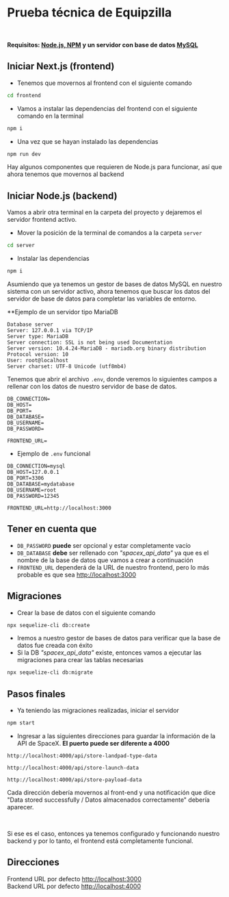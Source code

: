 # Prueba técnica de Equipzilla

</br>

**Requisitos: [Node.js, NPM](https://nodejs.org/es) y un servidor con base de datos [MySQL](https://www.apachefriends.org/es/index.html)**

## Iniciar Next.js (frontend)

* Tenemos que movernos al frontend con el siguiente comando

```bash
cd frontend
```

* Vamos a instalar las dependencias del frontend con el siguiente comando en la terminal

```bash
npm i 
```

* Una vez que se hayan instalado las dependencias

```bash
npm run dev
```

Hay algunos componentes que requieren de Node.js para funcionar, así que ahora tenemos que movernos al backend

## Iniciar Node.js (backend)

Vamos a abrir otra terminal en la carpeta del proyecto y dejaremos el servidor frontend activo.

* Mover la posición de la terminal de comandos a la carpeta ```server```

```bash
cd server
```

* Instalar las dependencias

```bash
npm i
```

Asumiendo que ya tenemos un gestor de bases de datos MySQL en nuestro sistema con un servidor activo, ahora tenemos que buscar los datos del servidor de base de datos para completar las variables de entorno.</br>

**Ejemplo de un servidor tipo MariaDB

``` .env
Database server
Server: 127.0.0.1 via TCP/IP
Server type: MariaDB
Server connection: SSL is not being used Documentation
Server version: 10.4.24-MariaDB - mariadb.org binary distribution
Protocol version: 10
User: root@localhost
Server charset: UTF-8 Unicode (utf8mb4)
```

Tenemos que abrir el archivo ```.env```, donde veremos lo siguientes campos a rellenar con los datos de nuestro servidor de base de datos.

``` .env
DB_CONNECTION=
DB_HOST=
DB_PORT=
DB_DATABASE=
DB_USERNAME=
DB_PASSWORD=

FRONTEND_URL=
```

* Ejemplo de ```.env``` funcional

``` .env
DB_CONNECTION=mysql
DB_HOST=127.0.0.1
DB_PORT=3306
DB_DATABASE=mydatabase
DB_USERNAME=root
DB_PASSWORD=12345

FRONTEND_URL=http://localhost:3000
```

## Tener en cuenta que

* ```DB_PASSWORD``` **puede** ser opcional y estar completamente vacío </br>
* ```DB_DATABASE``` **debe** ser rellenado con *"spacex_api_data"* ya que es el nombre de la base de datos que vamos a crear a continuación
* ```FRONTEND_URL``` dependerá de la URL de nuestro frontend, pero lo más probable es que sea <http://localhost:3000>

## Migraciones

* Crear la base de datos con el siguiente comando

```bash
npx sequelize-cli db:create    
```

* Iremos a nuestro gestor de bases de datos para verificar que la base de datos fue creada con éxito
* Si la DB *"spacex_api_data"* existe, entonces vamos a ejecutar las migraciones para crear las tablas necesarias

```bash
npx sequelize-cli db:migrate    
```

## Pasos finales

* Ya teniendo las migraciones realizadas, iniciar el servidor

```bash
npm start
```

* Ingresar a las siguientes direcciones para guardar la información de la API de SpaceX. **El puerto puede ser diferente a 4000**

``` url
http://localhost:4000/api/store-landpad-type-data
```

``` url
http://localhost:4000/api/store-launch-data
```

``` url
http://localhost:4000/api/store-payload-data
```

Cada dirección debería movernos al front-end y una notificación que dice "Data stored successfully / Datos almacenados correctamente" debería aparecer.

</br>

Si ese es el caso, entonces ya tenemos configurado y funcionando nuestro backend y por lo tanto, el frontend está completamente funcional.

## Direcciones

Frontend URL por defecto [http://localhost:3000](http://localhost:3000)</br>
Backend URL por defecto [http://localhost:4000](http://localhost:4000)
